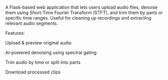 A Flask-based web application that lets users upload audio files, denoise them using Short-Time Fourier Transform (STFT), and trim them by parts or specific time ranges. Useful for cleaning up recordings and extracting relevant audio segments.

Features:

Upload & preview original audio

AI-powered denoising using spectral gating

Trim audio by time or split into parts

Download processed clips
